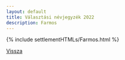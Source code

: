 ```yaml
---
layout: default
title: Választási névjegyzék 2022
description: Farmos
---
```


{% include settlementHTMLs/Farmos.html %}

[Vissza](../)